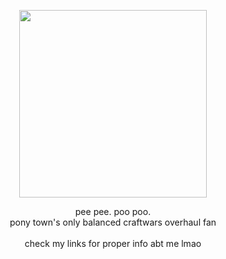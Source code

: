 <p align="center">
<img src="https://64.media.tumblr.com/196517f2e010d31d085b1a36cf08a9f2/acad2e206bfa0740-9e/s1280x1920/4a02ba464c36b313169787a4a47b6b291b73661d.pnj" width="300px"> 
</p>

<p align="center">
  pee pee. poo poo.
<br> pony town's only balanced craftwars overhaul fan
<br><br> check my links for proper info abt me lmao
</p>
